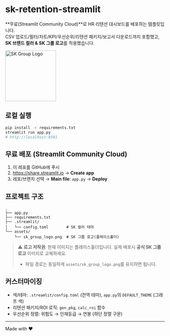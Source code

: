 
# sk-retention-streamlit

**무료(Streamlit Community Cloud)**로 HR 리텐션 대시보드를 배포하는 템플릿입니다.  
CSV 업로드/필터/차트/KPI/우선순위/리텐션 패키지/보고서 다운로드까지 포함했고, **SK 브랜드 컬러 & SK 그룹 로고**를 적용했습니다.

<p align="left">
  <img src="assets/sk_group_logo.png" alt="SK Group Logo" width="160" />
</p>

## 로컬 실행
```bash
pip install -r requirements.txt
streamlit run app.py
# http://localhost:8501
```

## 무료 배포 (Streamlit Community Cloud)
1) 이 레포를 GitHub에 푸시  
2) https://share.streamlit.io → **Create app**  
3) 레포/브랜치 선택 → **Main file**: `app.py` → **Deploy**

## 프로젝트 구조
```
.
├── app.py
├── requirements.txt
├── .streamlit/
│   └── config.toml        # SK 컬러 테마
└── assets/
    └── sk_group_logo.png  # SK 그룹 로고(플레이스홀더)
```

> ⚠️ **로고 저작권**: 현재 이미지는 플레이스홀더입니다. 실제 배포시 **공식 SK 그룹 로고** 이미지로 교체하세요.
> - 파일 경로는 동일하게 `assets/sk_group_logo.png`를 유지하면 됩니다.

## 커스터마이징
- 색/테마: `.streamlit/config.toml` (전역 테마), `app.py`의 `DEFAULT_THEME` (그래프 색)
- 리텐션 패키지/ROI 로직: `gen_pkg`, `calc_roi` 함수
- 우선순위 정렬: 위험도 → 인재등급 → 연봉 (하단 정렬 구문)

---
Made with ❤️
